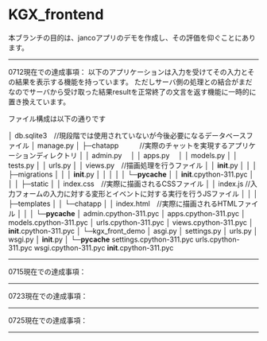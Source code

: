 # KGX_frontend
本ブランチの目的は、jancoアプリのデモを作成し、その評価を仰ぐことにあります。

-------------------------------------------------------------------------------------------------------------------------
0712現在での達成事項：
以下のアプリケーションは入力を受けてその入力とその結果を表示する機能を持っています。
ただしサーバ側の処理との結合がまだなのでサーバから受け取った結果resultを正常終了の文言を返す機能に一時的に置き換えています。

ファイル構成は以下の通りです

│  db.sqlite3　//現段階では使用されていないが今後必要になるデータベースファイル
│  manage.py
│
├─chatapp　　　//実際のチャットを実現するアプリケーションディレクトリ
│  │  admin.py　
│  │  apps.py　
│  │  models.py
│  │  tests.py
│  │  urls.py
│  │  views.py　//描画処理を行うファイル
│  │  __init__.py
│  │
│  ├─migrations
│  │  │  __init__.py
│  │  │
│  │  └─__pycache__
│  │          __init__.cpython-311.pyc
│  │
│  ├─static
│  │      index.css　//実際に描画されるCSSファイル
│  │      index.js   //入力フォームの入力に対する変形とイベントに対する実行を行うJSファイル
│  │
│  ├─templates
│  │  └─chatapp
│  │          index.html　//実際に描画されるHTMLファイル
│  │
│  └─__pycache__
│          admin.cpython-311.pyc
│          apps.cpython-311.pyc
│          models.cpython-311.pyc
│          urls.cpython-311.pyc
│          views.cpython-311.pyc
│          __init__.cpython-311.pyc
│
└─kgx_front_demo
    │  asgi.py
    │  settings.py
    │  urls.py
    │  wsgi.py
    │  __init__.py
    │
    └─__pycache__
            settings.cpython-311.pyc
            urls.cpython-311.pyc
            wsgi.cpython-311.pyc
            __init__.cpython-311.pyc

---------------------------------------------------------------------------------------------------------------------------

0715現在での達成事項：


---------------------------------------------------------------------------------------------------------------------------

0723現在での達成事項：


---------------------------------------------------------------------------------------------------------------------------

0725現在での達成事項：


---------------------------------------------------------------------------------------------------------------------------
